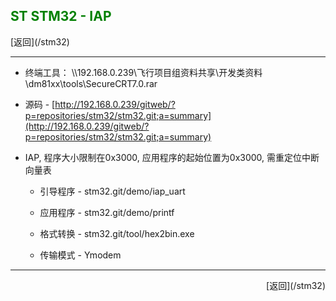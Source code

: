## <font color="green">ST STM32 - IAP</font> ##

<p align="left">
[返回](/stm32)
<p>
<hr />

*	终端工具： \\\\192.168.0.239\\飞行项目组资料共享\\开发类资料\\dm81xx\\tools\\SecureCRT7.0.rar

*	源码 - [http://192.168.0.239/gitweb/?p=repositories/stm32/stm32.git;a=summary](http://192.168.0.239/gitweb/?p=repositories/stm32/stm32.git;a=summary)

*	IAP, 程序大小限制在0x3000, 应用程序的起始位置为0x3000, 需重定位中断向量表

	*	引导程序 - stm32.git/demo/iap_uart
	
	*	应用程序 - stm32.git/demo/printf
	
	*	格式转换 - stm32.git/tool/hex2bin.exe
	
	*	传输模式 - Ymodem

<hr />
<p align="right">
[返回](/stm32)
<p>

